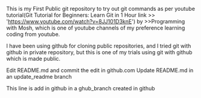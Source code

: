This is my First Public git repository to try out git commands
as per youtube tutorial(Git Tutorial for Beginners: Learn Git in 1 Hour link >> 'https://www.youtube.com/watch?v=8JJ101D3knE') by >>Programming with Mosh, which is one of youtube channels of my preference learning coding from youtube.

I have been using github for cloning public repositories, and I tried git with github in private repository, but this is one of my trials using git with github which is made public.

Edit README.md and commit the edit in github.com
Update README.md in an update_readme branch

This line is add in github in a ghub_branch created in github
